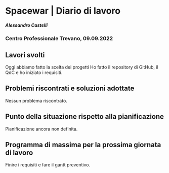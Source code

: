 # Spacewar | Diario di lavoro
##### Alessandro Castelli
### Centro Professionale Trevano, 09.09.2022

## Lavori svolti
Oggi abbiamo fatto la scelta dei progetti
Ho fatto il repository di GitHub, il QdC e ho iniziato i requisiti.


##  Problemi riscontrati e soluzioni adottate
Nessun problema riscontrato.

##  Punto della situazione rispetto alla pianificazione
Pianificazione ancora non definita.

## Programma di massima per la prossima giornata di lavoro
Finire i requisiti e fare il gantt preventivo.